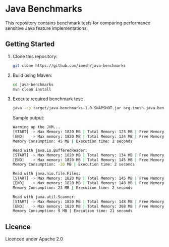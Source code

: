 # Java Benchmarks

This repository contains benchmark tests for comparing performance sensitive Java 
feature implementations.

## Getting Started

1. Clone this repository:
   
   ````bash
   git clone https://github.com/imesh/java-benchmarks
   ````
   
2. Build using Maven:
   
   ````bash
   cd java-benchmarks
   mvn clean install
   ````
   
3. Execute required benchmark test:
   
   ````bash
   java -cp target/java-benchmarks-1.0-SNAPSHOT.jar org.imesh.java.benchmark.file.FileReaderBenchmarkMain
   ````
   
   Sample output:
   
   ````bash
   Warming up the JVM...
   [START] -> Max Memory: 1820 MB | Total Memory: 123 MB | Free Memory: 121 MB | Total Free Memory: 1818 MB
   [END]   -> Max memory: 1820 MB | Total Memory: 134 MB | Free Memory: 87 MB | Total Free Memory: 1773 MB
   Memory Consumption: 45 MB | Execution time: 2 seconds
   
   Read with java.io.BufferedReader:
   [START] -> Max Memory: 1820 MB | Total Memory: 134 MB | Free Memory: 87 MB | Total Free Memory: 1773 MB
   [END]   -> Max memory: 1820 MB | Total Memory: 145 MB | Free Memory: 118 MB | Total Free Memory: 1793 MB
   Memory Consumption: -20 MB | Execution time: 2 seconds
   
   Read with java.nio.file.Files:
   [START] -> Max Memory: 1820 MB | Total Memory: 145 MB | Free Memory: 118 MB | Total Free Memory: 1793 MB
   [END]   -> Max memory: 1820 MB | Total Memory: 148 MB | Free Memory: 98 MB | Total Free Memory: 1770 MB
   Memory Consumption: 23 MB | Execution time: 2 seconds
   
   Read with java.util.Scanner:
   [START] -> Max Memory: 1820 MB | Total Memory: 148 MB | Free Memory: 98 MB | Total Free Memory: 1770 MB
   [END]   -> Max memory: 1820 MB | Total Memory: 308 MB | Free Memory: 249 MB | Total Free Memory: 1761 MB
   Memory Consumption: 9 MB | Execution time: 21 seconds
   ````

## Licence

Licenced under Apache 2.0